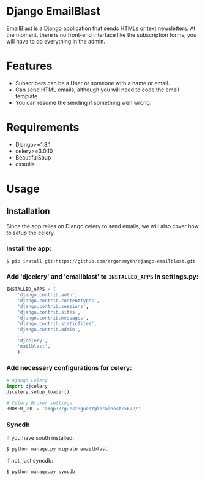 Django EmailBlast
=================

EmailBlast is a Django application that sends HTMLs or text newsletters. At the moment, there is no front-end interface like the subscription forms, you will have to do everything in the admin.


Features
========

* Subscribers can be a User or someone with a name or email.
* Can send HTML emails, although you will need to code the email template.
* You can resume the sending if something wen wrong. 


Requirements
============

* Django>=1.3.1
* celery>=3.0.10 
* BeautifulSoup
* cssutils

Usage
=====

Installation
------------

Since the app relies on Django celery to send emails, we will also cover how to setup the celery.

### Install the app:

```
$ pip install git+https://github.com/argonemyth/django-emailblast.git
```

### Add 'djcelery' and 'emailblast' to `INSTALLED_APPS` in settings.py:

```python
INSTALLED_APPS = (
    'django.contrib.auth',
    'django.contrib.contenttypes',
    'django.contrib.sessions',
    'django.contrib.sites',
    'django.contrib.messages',
    'django.contrib.staticfiles',
    'django.contrib.admin',
    ...
    'djcelery',
    'mailblast',
    ) 
```

### Add necessery configurations for celery:

```python
# Django Celery
import djcelery
djcelery.setup_loader()

# Celery Broker settings.
BROKER_URL = 'amqp://guest:guest@localhost:5672/'
```

### Syncdb

If you have south installed:

    $ python manage.py migrate emailblast

if not, just syncdb:

    $ python manage.py syncdb 

